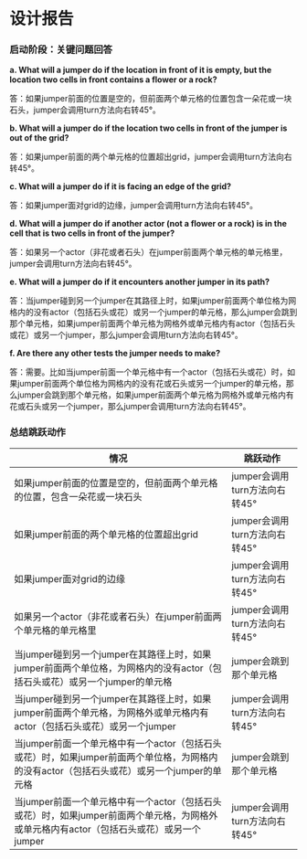 # 设计报告

### 启动阶段：关键问题回答

**a. What will a jumper do if the location in front of it is empty, but the location two cells in front contains a flower or a rock?**

答：如果jumper前面的位置是空的，但前面两个单元格的位置包含一朵花或一块石头，jumper会调用turn方法向右转45°。

**b. What will a jumper do if the location two cells in front of the jumper is out of the grid?**

答：如果jumper前面的两个单元格的位置超出grid，jumper会调用turn方法向右转45°。

**c. What will a jumper do if it is facing an edge of the grid?**

答：如果jumper面对grid的边缘，jumper会调用turn方法向右转45°。

**d. What will a jumper do if another actor (not a flower or a rock) is in the cell that is two cells in front of the jumper?**

答：如果另一个actor（非花或者石头）在jumper前面两个单元格的单元格里，jumper会调用turn方法向右转45°。

**e. What will a jumper do if it encounters another jumper in its path?**

答：当jumper碰到另一个jumper在其路径上时，如果jumper前面两个单位格为网格内的没有actor（包括石头或花）或另一个jumper的单元格，那么jumper会跳到那个单元格，如果jumper前面两个单元格为网格外或单元格内有actor（包括石头或花）或另一个jumper，那么jumper会调用turn方法向右转45°。

**f. Are there any other tests the jumper needs to make?**

答：需要。比如当jumper前面一个单元格中有一个actor（包括石头或花）时，如果jumper前面两个单位格为网格内的没有花或石头或另一个jumper的单元格，那么jumper会跳到那个单元格，如果jumper前面两个单元格为网格外或单元格内有花或石头或另一个jumper，那么jumper会调用turn方法向右转45°。

### 总结跳跃动作

|情况|跳跃动作|
|----|-------|
|如果jumper前面的位置是空的，但前面两个单元格的位置，包含一朵花或一块石头|jumper会调用turn方法向右转45°|
|如果jumper前面的两个单元格的位置超出grid|jumper会调用turn方法向右转45°|
|如果jumper面对grid的边缘|jumper会调用turn方法向右转45°|
|如果另一个actor（非花或者石头）在jumper前面两个单元格的单元格里|jumper会调用turn方法向右转45°|
|当jumper碰到另一个jumper在其路径上时，如果jumper前面两个单位格，为网格内的没有actor（包括石头或花）或另一个jumper的单元格|jumper会跳到那个单元格|
|当jumper碰到另一个jumper在其路径上时，如果jumper前面两个单元格，为网格外或单元格内有actor（包括石头或花）或另一个jumper|jumper会调用turn方法向右转45°|
|当jumper前面一个单元格中有一个actor（包括石头或花）时，如果jumper前面两个单位格，为网格内的没有actor（包括石头或花）或另一个jumper的单元格|jumper会跳到那个单元格|
|当jumper前面一个单元格中有一个actor（包括石头或花）时，如果jumper前面两个单元格，为网格外或单元格内有actor（包括石头或花）或另一个jumper|jumper会调用turn方法向右转45°|
